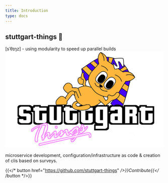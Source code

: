 ```yaml
---
title: Introduction
type: docs
---
```

## stuttgart-things 🍿

[sˈθɪŋz] - using modularity to speed up parallel builds
![sthings-city](sthings-city.png)

microservice development, configuration/infrastructure as code & creation of clis based on surveys.

{{</* button href="https://github.com/stuttgart-things" */>}}Contribute{{</* /button */>}}

